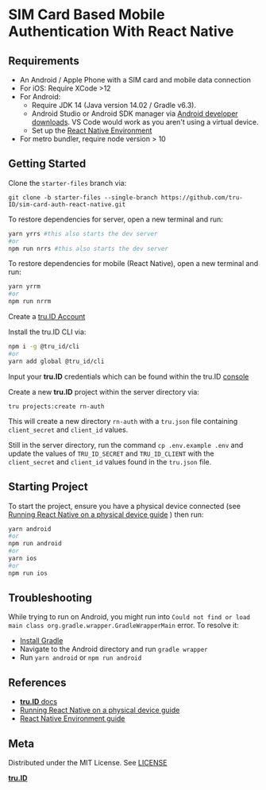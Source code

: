 # SIM Card Based Mobile Authentication With React Native

## Requirements

- An Android / Apple Phone with a SIM card and mobile data connection
- For iOS: Require XCode >12
- For Android:
  - Require JDK 14 (Java version 14.02 / Gradle v6.3).
  - Android Studio or Android SDK manager via [Android developer downloads](https://developer.android.com/studio). VS Code would work as you aren't using a virtual device.
  - Set up the [React Native Environment](https://reactnative.dev/docs/environment-setup)
- For metro bundler, require node version > 10

## Getting Started

Clone the `starter-files` branch via:

```
git clone -b starter-files --single-branch https://github.com/tru-ID/sim-card-auth-react-native.git
```

To restore dependencies for server, open a new terminal and run:

```bash
yarn yrrs #this also starts the dev server
#or
npm run nrrs #this also starts the dev server
```

To restore dependencies for mobile (React Native), open a new terminal and run:

```bash
yarn yrrm
#or
npm run nrrm
```

Create a [tru.ID Account](https://tru.id)

Install the tru.ID CLI via:

```bash
npm i -g @tru_id/cli
#or
yarn add global @tru_id/cli
```

Input your **tru.ID** credentials which can be found within the tru.ID [console](https://developer.tru.id/console)

Create a new **tru.ID** project within the server directory via:

```
tru projects:create rn-auth
```

This will create a new directory `rn-auth` with a `tru.json` file containing `client_secret` and `client_id` values.

Still in the server directory, run the command `cp .env.example .env` and update the values of `TRU_ID_SECRET` and `TRU_ID_CLIENT` with the `client_secret` and `client_id` values found in the `tru.json` file.

## Starting Project

To start the project, ensure you have a physical device connected (see [Running React Native on a physical device guide](https://reactnative.dev/docs/running-on-device) ) then run:

```bash
yarn android
#or
npm run android
#or
yarn ios
#or
npm run ios
```

## Troubleshooting

While trying to run on Android, you might run into `Could not find or load main class org.gradle.wrapper.GradleWrapperMain` error. To resolve it:

- [Install Gradle](https://gradle.org/install/)
- Navigate to the Android directory and run `gradle wrapper`
- Run `yarn android` or `npm run android`

## References

- [**tru.ID** docs](https://developer.tru.id/docs)
- [Running React Native on a physical device guide](https://reactnative.dev/docs/running-on-device)
- [React Native Environment guide](https://reactnative.dev/docs/environment-setup)

## Meta

Distributed under the MIT License. See [LICENSE](https://github.com/tru-ID/sim-card-auth-react-native/blob/main/LICENSE.md)

[**tru.ID**](https://tru.id)
